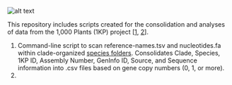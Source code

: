 ![alt text](https://repository-images.githubusercontent.com/810921019/e50f61f8-16ad-4e24-bfac-33b26a7acc7e)

This repository includes scripts created for the consolidation and analyses of data from the 1,000 Plants (1KP) project [[1](https://academic.oup.com/gigascience/article/3/1/2047-217X-3-17/2682972), [2](https://www.nature.com/articles/s41586-019-1693-2)].

1. Command-line script to scan reference-names.tsv and nucleotides.fa within clade-organized [species folders](https://ftp.cngb.org/pub/gigadb/pub/10.5524/100001_101000/100627/assemblies/). Consolidates Clade, Species, 1KP ID, Assembly Number, GenInfo ID, Source, and Sequence information into .csv files based on gene copy numbers (0, 1, or more).
2. 
